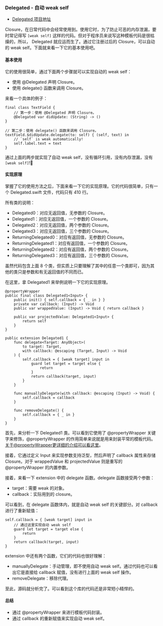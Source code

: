 ### Delegated - 自动 weak self
* [Delegated 项目地址](https://github.com/dreymonde/Delegated)

Closure，在日常代码中会经常使用到。使用它时，为了防止可恶的内存泄漏，要时常记得写 `[weak self]` 这样的代码。但对于程序员来说写这种模板代码是很枯燥的，所以， Delegated 就应运而生了。通过它注册过后的 Closure，可以自动的 weak self。下面就来看一下它的基本使用吧。

#### 基本使用

它的使用很简单，通过下面两个步骤就可以实现自动的 weak self：
* 使用 @Delegated 声明 Closure。
* 使用 delegate() 函数来调用 Closure。

来看一个具体的例子：
```
final class TextField {
    // 第一步：使用 @Delegated 声明 Closure。
    @Delegated var didUpdate: (String) -> ()
}

// 第二步：使用 delegate() 函数来调用 Closure。
textField.$didUpdate.delegate(to: self) { (self, text) in
    // `self` is weak automatically!
    self.label.text = text
}
```

通过上面的两步就实现了自动 weak self，没有循环引用，没有内存泄漏，没有 `[weak self]`!🎉

#### 实现原理
掌握了它的使用方法之后，下面来看一下它的实现原理。它的代码很简单，只有一个 Delegated.swift 文件，代码只有 410 行。

所有类的说明：
* Delegated0：对应无返回值，无参数的 Closure。
* Delegated1：对应无返回值，一个参数的 Closure。
* Delegated2：对应无返回值，两个参数的 Closure。
* Delegated3：对应无返回值，三个参数的 Closure。
* ReturningDelegated0：对应有返回值，无参数的 Closure。
* ReturningDelegated1：对应有返回值，一个参数的 Closure。
* ReturningDelegated2：对应有返回值，两个参数的 Closure。
* ReturningDelegated3：对应有返回值，三个参数的 Closure。

虽然代码包含上面 8 个类，但实质上只要理解了其中的任意一个类即可，因为其他的类只是参数和有无返回值的不同而已。

在这里，拿 Delegated1 来举例说明一下它的实现原理。
```
@propertyWrapper
public final class Delegated1<Input> {
    public init() { self.callback = { _ in } }
    private var callback: (Input) -> Void
    public var wrappedValue: (Input) -> Void { return callback }
    
    public var projectedValue: Delegated1<Input> {
        return self
    }
}

public extension Delegated1 {
    func delegate<Target: AnyObject>(
        to target: Target,
        with callback: @escaping (Target, Input) -> Void
    ) {
        self.callback = { [weak target] input in
            guard let target = target else {
                return
            }
            return callback(target, input)
        }
    }
    
    func manuallyDelegate(with callback: @escaping (Input) -> Void) {
        self.callback = callback
    }
    
    func removeDelegate() {
        self.callback = { _ in }
    }
}
```

首先，来分析一下 Delegated1 类。可以看到它使用了 @propertyWrapper 关键字来修饰，@propertyWrapper 的作用简单来说就是用来封装平常的模板代码。[关于@propertyWrapper更详细的介绍可以看这里]()。

接着，它通过定义 Input 来实现参数支持泛型，然后声明了 callback 属性来存储 Closure。对于 wrappedValue 和 projectedValue 则是重写的 @propertyWrapper 的内置参数。

接着，来看一下 extension 中的 delegate 函数。delegate 函数接受两个参数：
* target：需要 weak 的对象。
* callback：实际用到的 closure。

可以看到，在 delegate 函数体内，就是自动 weak self 的关键部分。对 callback 进行了重新赋值：
```
self.callback = { [weak target] input in
    // 通过这里实现自动 weak self
    guard let target = target else {
        return
    }
    return callback(target, input)
}
```
extension 中还有两个函数，它们的代码也很好理解：
* manuallyDelegate：手动管理，即不使用自动 weak self。通过代码也可以看出它是直接给 callback 赋值，没有进行上面的 weak self 操作。
* removeDelegate：移除代理。

至此，源码就分析完了。可以看到这个库的代码还是非常短小精悍的。

#### 总结
* 通过 @propertyWrapper 来进行模板代码封装。
* 通过 callback 的重新赋值来实现自动 weak self。